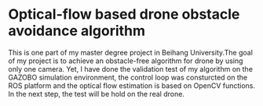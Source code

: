 # Optical-flow based drone obstacle avoidance algorithm

This is one part of my master degree project in Beihang University.The goal of my project is to achieve an obstacle-free algorithm for drone by using only one camera. Yet, I have done the validation test of my algorithm on the GAZOBO simulation environment, the control loop was consturcted on the ROS platform and the optical flow estimation is based on OpenCV functions. In the next step, the test will be hold on the real drone.


